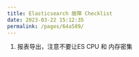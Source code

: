 ```yaml
---
title: Elasticsearch 故障 Checklist
date: 2023-03-22 15:12:35
permalink: /pages/64a589/
---
```


1. 报表导出，注意不要让ES CPU 和 内存密集
